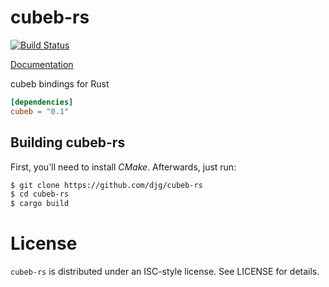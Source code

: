 # cubeb-rs

[![Build Status](https://travis-ci.org/djg/cubeb-rs.svg?branch=master)](https://travis-ci.org/djg/cubeb-rs)

[Documentation](https://docs.rs/cubeb)

cubeb bindings for Rust

```toml
[dependencies]
cubeb = "0.1"
```

## Building cubeb-rs

First, you'll need to install _CMake_. Afterwards, just run:

```sh
$ git clone https://github.com/djg/cubeb-rs
$ cd cubeb-rs
$ cargo build
```

# License

`cubeb-rs` is distributed under an ISC-style license.  See LICENSE for details.
